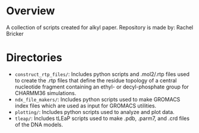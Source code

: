 # Overview 

A collection of scripts created for alkyl paper. Repository is made by: Rachel Bricker

# Directories

* `construct_rtp_files/`: Includes python scripts and .mol2/.rtp files used to create the .rtp files that define the residue topology of a central nucleotide fragment containing an ethyl- or decyl-phosphate group for CHARMM36 simulations.
* `ndx_file_makers/`: Includes python scripts used to make GROMACS index files which are used as input for GROMACS utilities.
* `plotting/`: Includes python scripts used to analyze and plot data.
* `tleap/`: Includes tLEaP scripts used to make .pdb, .parm7, and .crd files of the DNA models.

